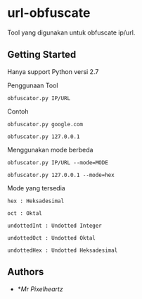 # url-obfuscate

Tool yang digunakan untuk obfuscate ip/url.

## Getting Started

Hanya support Python versi 2.7

Penggunaan Tool
```
obfuscator.py IP/URL
```
Contoh
```
obfuscator.py google.com
```
```
obfuscator.py 127.0.0.1
```
Menggunakan mode berbeda
```
obfuscator.py IP/URL --mode=MODE
```
```
obfuscator.py 127.0.0.1 --mode=hex
```
Mode yang tersedia 
```
hex : Heksadesimal

oct : Oktal

undottedInt : Undotted Integer

undottedOct : Undotted Oktal

undottedHex : Undotted Heksadesimal
```
## Authors

* **Mr Pixelheartz*
